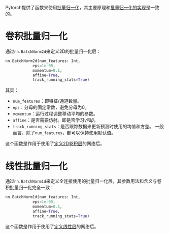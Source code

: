 Pytorch提供了函数来使用[批量归一化](批量归一化.md)，其主要原理和[批量归一化的实现](批量归一化的实现.md)是一致的。

# 卷积批量归一化

通过`nn.BatchNorm2d`来定义2D的批量归一化层：
```python
nn.BatchNorm2d(num_features: Int,
			eps=1e-05,
			momentum=0.1,
			affine=True,
			track_running_stats=True)
```
其实：
- `num_features`：即特征/通道数量。
- `eps`：分母的固定常数，避免分母为0。
- `momentum`：运行过程调整移动平均的参数。
- `affine`：是否需要仿射。即是否学习$\gamma$和$\beta$。
- `track_running_stats`：是否跟踪数据来更新预测时使用的均值和方差。
一般而言，除了`num_features`，都可以保持使用默认值。

这个函数是作用于使用了[定义2D卷积层](定义2D卷积层.md)的网络后。

# 线性批量归一化
通过`nn.BatchNorm1d`来定义全连接使用的批量归一化层，其参数用法和含义与卷积批量归一化完全一致：
```python
nn.BatchNorm1d(num_features: Int,
			eps=1e-05,
			momentum=0.1,
			affine=True,
			track_running_stats=True)
```

这个函数是作用于使用了[定义线性层](定义线性层.md)的网络后。